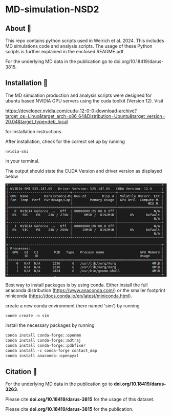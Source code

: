 # MD-simulation-NSD2

## About :dna:
This repo contains python scripts used in Weirich et al. 2024. This includes MD simulations code and analysis scripts. The usage of these Python scripts is further explained in the enclosed README.pdf

For the underlying MD data in the publication go to doi.org/10.18419/darus-3815.

## Installation :rocket:
The MD simulation production and analysis scripts were designed for ubuntu based NVIDIA GPU servers using the cuda toolkit (Version 12). Visit 

https://developer.nvidia.com/cuda-12-0-0-download-archive?target_os=Linux&target_arch=x86_64&Distribution=Ubuntu&target_version=20.04&target_type=deb_local

for installation instructions.

After installation, check for the correct set up by running

```
nvidia-smi
```
in your terminal.

The output should state the CUDA Version and driver version as displayed below

![Example output from nvidia-smi](nvidia-smi.PNG)

Best way to install packages is by using conda. Either install the full anaconda distribution (https://www.anaconda.com/) or the smaller footprint miniconda (https://docs.conda.io/en/latest/miniconda.html).

create a new conda environment (here named 'sim') by running

```
conde create -n sim
```

install the necessary packages by running

```
conda install conda-forge::openmm
conda install conda-forge::mdtraj
conda install conda-forge::pdbfixer
conda install -c conda-forge contact_map
conda install anaconda::openpyxl
```

## Citation :bookmark_tabs:

For the underlying MD data in the publication go to **doi.org/10.18419/darus-3263**.

Please cite **doi.org/10.18419/darus-3815** for the usage of this dataset.

Please cite **doi.org/10.18419/darus-3815** for the publication.
